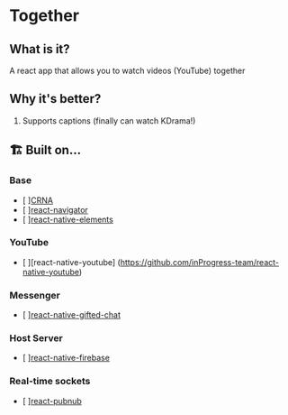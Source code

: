 # Together
## What is it?
A react app that allows you to watch videos (YouTube) together

## Why it's better?
1. Supports captions (finally can watch KDrama!)
## 🏗 Built on...

### Base
- [ ][CRNA](https://github.com/react-community/create-react-native-app)
- [ ][react-navigator](https://github.com/react-navigation/react-navigation)
- [ ][react-native-elements](https://github.com/react-native-training/react-native-elements)

### YouTube
- [ ][react-native-youtube] (https://github.com/inProgress-team/react-native-youtube)

### Messenger
- [ ][react-native-gifted-chat](https://github.com/FaridSafi/react-native-gifted-chat)

### Host Server
- [ ][react-native-firebase](https://github.com/invertase/react-native-firebase)

### Real-time sockets
- [ ][react-pubnub](https://github.com/pubnub/react)